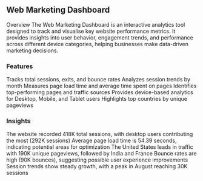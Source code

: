 ## Web Marketing Dashboard
Overview
The Web Marketing Dashboard is an interactive analytics tool designed to track and visualise key website performance metrics. It provides insights into user behavior, engagement trends, and performance across different device categories, helping businesses make data-driven marketing decisions.

### Features
Tracks total sessions, exits, and bounce rates
Analyzes session trends by month
Measures page load time and average time spent on pages
Identifies top-performing pages and traffic sources
Provides device-based analytics for Desktop, Mobile, and Tablet users
Highlights top countries by unique pageviews

### Insights
The website recorded 418K total sessions, with desktop users contributing the most (292K sessions)
Average page load time is 54.39 seconds, indicating potential areas for optimization
The United States leads in traffic with 190K unique pageviews, followed by India and France
Bounce rates are high (90K bounces), suggesting possible user experience improvements
Session trends show steady growth, with a peak in August reaching 30K sessions
